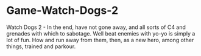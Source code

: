 # Game-Watch-Dogs-2
Watch Dogs 2 - In the end, have not gone away, and all sorts of C4 and grenades with which to sabotage. Well beat enemies with yo-yo is simply a lot of fun. How and run away from them, then, as a new hero, among other things, trained and parkour.
